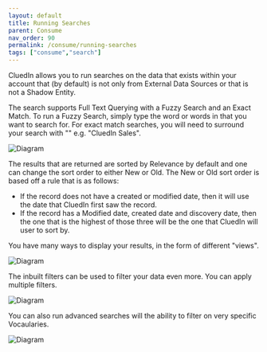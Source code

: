 ```yaml
---
layout: default
title: Running Searches
parent: Consume
nav_order: 90
permalink: /consume/running-searches
tags: ["consume","search"]
---
```


CluedIn allows you to run searches on the data that exists within your account that (by default) is not only from External Data Sources or that is not a Shadow Entity. 

The search supports Full Text Querying with a Fuzzy Search and an Exact Match. To run a Fuzzy Search, simply type the word or words in that you want to search for. For exact match searches, you will need to surround your search with "" e.g. "CluedIn Sales".

![Diagram](../assets/images/consume/results.png)

The results that are returned are sorted by Relevance by default and one can change the sort order to either New or Old. The New or Old sort order is based off a rule that is as follows:

- If the record does not have a created or modified date, then it will use the date that CluedIn first saw the record. 
- If the record has a Modified date, created date and discovery date, then the one that is the highest of those three will be the one that CluedIn will user to sort by. 

You have many ways to display your results, in the form of different "views".

![Diagram](../assets/images/consume/entity-type-views.png)

The inbuilt filters can be used to filter your data even more. You can apply multiple filters. 

![Diagram](../assets/images/consume/additional-filters.png)

You can also run advanced searches will the ability to filter on very specific Vocaularies.

![Diagram](../assets/images/consume/advanced-search-filters.png)